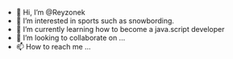 - 👋 Hi, I’m @Reyzonek
- 👀 I’m interested in sports such as snowbording.
- 🌱 I’m currently learning how to become a java.script developer
- 💞️ I’m looking to collaborate on ...
- 📫 How to reach me ...

<!---
Reyzonek/Reyzonek is a ✨ special ✨ repository because its `README.md` (this file) appears on your GitHub profile.
You can click the Preview link to take a look at your changes.
--->

